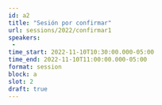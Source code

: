 ```yaml
---
id: a2
title: "Sesión por confirmar"
url: sessions/2022/confirmar1 
speakers:
 - 
time_start: 2022-11-10T10:30:00.000-05:00
time_end: 2022-11-10T11:00:00.000-05:00
format: session
block: a
slot: 2
draft: true
---
```


